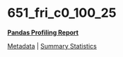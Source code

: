 # 651_fri_c0_100_25

[**Pandas Profiling Report**](https://epistasislab.github.io/penn-ml-benchmarks/profile/651_fri_c0_100_25.html)

[Metadata](metadata.yaml) | [Summary Statistics](summary_stats.csv)

